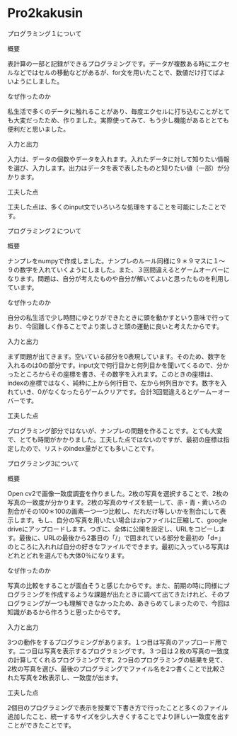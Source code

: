 # Pro2kakusin

プログラミング１について

概要

表計算の一部と記録ができるプログラミングです。データが複数ある時にエクセルなどではセルの移動などがあるが、for文を用いたことで、数値だけ打てばよいようにしました。

なぜ作ったのか

私生活で多くのデータに触れることがあり、毎度エクセルに打ち込むことがとても大変だったため、作りました。実際使ってみて、もう少し機能があるととても便利だと思いました。

入力と出力

入力は、データの個数やデータを入れます。入れたデータに対して知りたい情報を選び、入力します。出力はデータを表で表したものと知りたい値（一部）が分かります。

工夫した点

工夫した点は、多くのinput文でいろいろな処理をすることを可能にしたことです。



プログラミング２について

概要

ナンプレをnumpyで作成しました。ナンプレのルール同様に９＊９マスに１～９の数字を入れていくようにしました。また、３回間違えるとゲームオーバーになります。問題は、自分が考えたものや自分が解いてよいと思ったものを利用しています。

なぜ作ったのか

自分の私生活で少し時間にゆとりができたときに頭を動かすという意味で行っており、今回難しく作ることでより楽しさと頭の運動に良いと考えたからです。

入力と出力

まず問題が出てきます。空いている部分を0表現しています。そのため、数字を入れるのは0の部分です。input文で何行目かと何列目かを聞いてくるので、分かったところからその座標を書き、その数字を入れます。このときの座標は、indexの座標ではなく、純粋に上から何行目で、左から何列目かです。数字を入れていき、0がなくなったらゲームクリアです。合計3回間違えるとゲームーオーバーです。

工夫した点

プログラミング部分ではないが、ナンプレの問題を作ることです。とても大変で、とても時間がかかりました。工夫した点ではないのですが、最初の座標は指定したので、リストのindex量がとても多いことです。


プログラミング3について

概要

Open cv2で画像一致度調査を作りました。2枚の写真を選択することで、2枚の写真の一致度が分かります。2枚の写真のサイズを統一して、赤・青・黄いろの割合がその100＊100の画素一つ一つ比較し、だれだけ等しいかを割合にして表示します。もし、自分の写真を用いたい場合はzipファイルに圧縮して、google driveにアップロードします。つぎに、全体に公開を設定し、URLをコピーします。最後に、URLの最後から2番目の「/」で囲まれている部分を最初の「d=」のところに入れれば自分の好きなファイルでできます。最初に入っている写真はどれとどれを選んでも大体0％になります。

なぜ作ったのか

写真の比較をすることが面白そうと感じたからです。また、前期の時に同様にプログラミングを作成するような課題が出たときに調べて出てきたけれど、そのプログラミングが一つも理解できなかったため、あきらめてしまったので、今回は知識があるから作ろうと思ったからです。

入力と出力

3つの動作をするプログラミングがあります。１つ目は写真のアップロード用です。二つ目は写真を表示するプログラミングです。３つ目は２枚の写真の一致度の計算してくれるプログラミングです。2つ目のプログラミングの結果を見て、2枚の写真を選び、最後のプログラミングでファイル名を2つ書くことで比較された写真を2枚表示し、一致度が出ます。

工夫した点

2個目のプログラミングで表示を授業で下書き方で行ったことと多くのファイル追加したこと、統一するサイズを少し大きくすることでより詳しい一致度を出すことができたことです。
